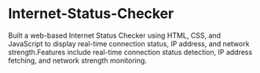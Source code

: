 # Internet-Status-Checker
Built a web-based Internet Status Checker using HTML, CSS, and JavaScript to display real-time connection status, IP address, and network strength.Features include real-time connection status detection, IP address fetching, and network strength monitoring. 
